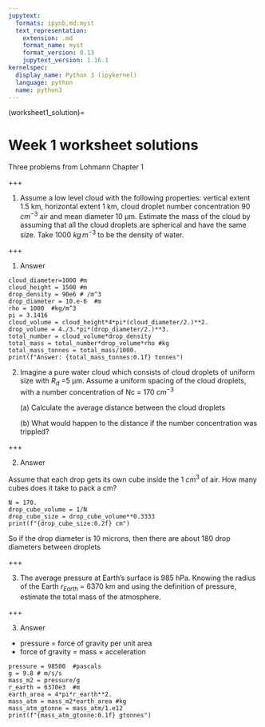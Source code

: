 ```yaml
---
jupytext:
  formats: ipynb,md:myst
  text_representation:
    extension: .md
    format_name: myst
    format_version: 0.13
    jupytext_version: 1.16.1
kernelspec:
  display_name: Python 3 (ipykernel)
  language: python
  name: python3
---
```


(worksheet1_solution)=
# Week 1 worksheet solutions

Three problems from Lohmann Chapter 1

+++

1) Assume a low level cloud with the following properties: vertical extent 1.5 km, horizontal
extent 1 km, cloud droplet number concentration 90 $cm^{−3}$ air and mean diameter 10
μm. Estimate the mass of the cloud by assuming that all the cloud droplets are spherical
and have the same size. Take 1000 $kg\,m^{−3}$ to be the density of water.

+++

1. Answer

```{code-cell} ipython3
cloud_diameter=1000 #m
cloud_height = 1500 #m
drop_density = 90e6 # /m^3
drop_diameter = 10.e-6  #m
rho = 1000  #kg/m^3
pi = 3.1416
cloud_volume = cloud_height*4*pi*(cloud_diameter/2.)**2.
drop_volume = 4./3.*pi*(drop_diameter/2.)**3.
total_number = cloud_volume*drop_density
total_mass = total_number*drop_volume*rho #kg
total_mass_tonnes = total_mass/1000.
print(f"Answer: {total_mass_tonnes:0.1f} tonnes")
```

2) Imagine a pure water cloud which consists of cloud droplets of uniform size with $R_d$
=5 μm. Assume a uniform spacing of the cloud droplets, with a number concentration of
Nc = 170 $cm^{-3}$

   (a) Calculate the average distance between the cloud droplets
   
   (b) What would happen to the distance if the number concentration was trippled?

+++

2. Answer

Assume that each drop gets its own cube inside the 1  $cm^{3}$ of air.  How many cubes does it take to pack a cm?

```{code-cell} ipython3
N = 170.
drop_cube_volume = 1/N
drop_cube_size = drop_cube_volume**0.3333
print(f"{drop_cube_size:0.2f} cm")
```

So if the drop diameter is 10 microns, then there are about 180 drop diameters between droplets

+++

3. The average pressure at Earth’s surface is 985 hPa. Knowing the radius of the Earth
$r_{Earth}$ = 6370 km and using the definition of pressure, estimate the total mass of the
atmosphere.

+++

3. Answer

- pressure = force of gravity per unit area
- force of gravity = mass $\times$ acceleration

```{code-cell} ipython3
pressure = 98500  #pascals
g = 9.8 # m/s/s
mass_m2 = pressure/g
r_earth = 6370e3  #m
earth_area = 4*pi*r_earth**2.
mass_atm = mass_m2*earth_area #kg
mass_atm_gtonne = mass_atm/1.e12
print(f"{mass_atm_gtonne:0.1f} gtonnes")
```

```{code-cell} ipython3

```

